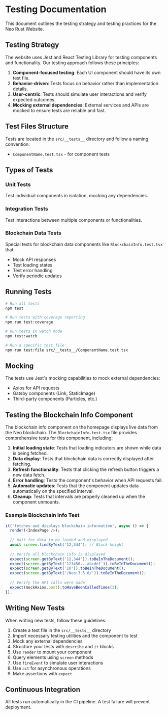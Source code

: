 # Testing Documentation

This document outlines the testing strategy and testing practices for the Neo Rust Website.

## Testing Strategy

The website uses Jest and React Testing Library for testing components and functionality. Our testing approach follows these principles:

1. **Component-focused testing**: Each UI component should have its own test file.
2. **Behavior-driven**: Tests focus on behavior rather than implementation details.
3. **User-centric**: Tests should simulate user interactions and verify expected outcomes.
4. **Mocking external dependencies**: External services and APIs are mocked to ensure tests are reliable and fast.

## Test Files Structure

Tests are located in the `src/__tests__` directory and follow a naming convention:
- `ComponentName.test.tsx` - for component tests

## Types of Tests

### Unit Tests
Test individual components in isolation, mocking any dependencies.

### Integration Tests
Test interactions between multiple components or functionalities.

### Blockchain Data Tests
Special tests for blockchain data components like `BlockchainInfo.test.tsx` that:
- Mock API responses
- Test loading states
- Test error handling
- Verify periodic updates

## Running Tests

```bash
# Run all tests
npm test

# Run tests with coverage reporting
npm run test:coverage

# Run tests in watch mode
npm test:watch

# Run a specific test file
npm run test:file src/__tests__/ComponentName.test.tsx
```

## Mocking

The tests use Jest's mocking capabilities to mock external dependencies:
- Axios for API requests
- Gatsby components (Link, StaticImage)
- Third-party components (Particles, etc.)

## Testing the Blockchain Info Component

The blockchain info component on the homepage displays live data from the Neo blockchain. The `BlockchainInfo.test.tsx` file provides comprehensive tests for this component, including:

1. **Initial loading state**: Tests that loading indicators are shown while data is being fetched.
2. **Data display**: Tests that blockchain data is correctly displayed after fetching.
3. **Refresh functionality**: Tests that clicking the refresh button triggers a new data fetch.
4. **Error handling**: Tests the component's behavior when API requests fail.
5. **Automatic updates**: Tests that the component updates data automatically on the specified interval.
6. **Cleanup**: Tests that intervals are properly cleaned up when the component unmounts.

### Example Blockchain Info Test

```typescript
it('fetches and displays blockchain information', async () => {
  render(<IndexPage />);
  
  // Wait for data to be loaded and displayed
  await screen.findByText('12,344'); // Block height
  
  // Verify all blockchain info is displayed
  expect(screen.getByText('12,344')).toBeInTheDocument();
  expect(screen.getByText('123456...abcdef')).toBeInTheDocument();
  expect(screen.getByText('10')).toBeInTheDocument();
  expect(screen.getByText('/Neo:3.5.0/')).toBeInTheDocument();
  
  // Verify the API calls were made
  expect(mockAxios.post).toHaveBeenCalledTimes(3);
});
```

## Writing New Tests

When writing new tests, follow these guidelines:

1. Create a test file in the `src/__tests__` directory
2. Import necessary testing utilities and the component to test
3. Mock any external dependencies
4. Structure your tests with `describe` and `it` blocks
5. Use `render` to mount your component
6. Query elements using `screen` methods
7. Use `fireEvent` to simulate user interactions
8. Use `act` for asynchronous operations
9. Make assertions with `expect`

## Continuous Integration

All tests run automatically in the CI pipeline. A test failure will prevent deployment.